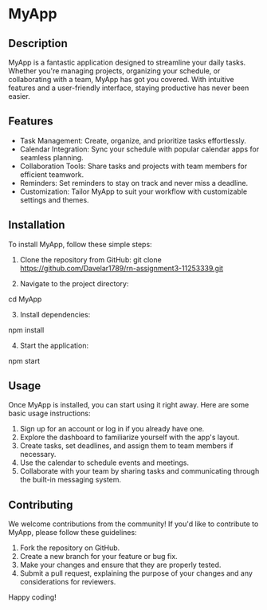 # MyApp

## Description

MyApp is a fantastic application designed to streamline your daily tasks. Whether you're managing projects, organizing your schedule, or collaborating with a team, MyApp has got you covered. With intuitive features and a user-friendly interface, staying productive has never been easier.

## Features

- Task Management: Create, organize, and prioritize tasks effortlessly.
- Calendar Integration: Sync your schedule with popular calendar apps for seamless planning.
- Collaboration Tools: Share tasks and projects with team members for efficient teamwork.
- Reminders: Set reminders to stay on track and never miss a deadline.
- Customization: Tailor MyApp to suit your workflow with customizable settings and themes.

## Installation

To install MyApp, follow these simple steps:

1. Clone the repository from GitHub: 
git clone https://github.com/Davelar1789/rn-assignment3-11253339.git

2. Navigate to the project directory:

cd MyApp

3. Install dependencies:

npm install

4. Start the application:

npm start


## Usage

Once MyApp is installed, you can start using it right away. Here are some basic usage instructions:

1. Sign up for an account or log in if you already have one.
2. Explore the dashboard to familiarize yourself with the app's layout.
3. Create tasks, set deadlines, and assign them to team members if necessary.
4. Use the calendar to schedule events and meetings.
5. Collaborate with your team by sharing tasks and communicating through the built-in messaging system.

## Contributing

We welcome contributions from the community! If you'd like to contribute to MyApp, please follow these guidelines:

1. Fork the repository on GitHub.
2. Create a new branch for your feature or bug fix.
3. Make your changes and ensure that they are properly tested.
4. Submit a pull request, explaining the purpose of your changes and any considerations for reviewers.

Happy coding!
